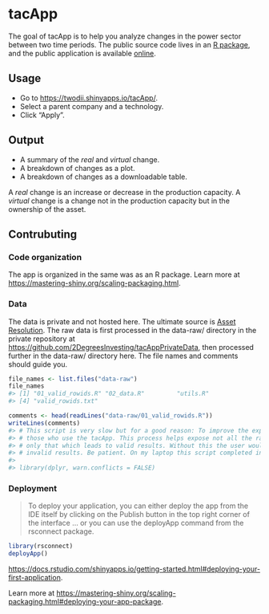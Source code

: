 
<!-- README.md is generated from README.Rmd. Please edit that file -->

# tacApp

<!-- badges: start -->
<!-- badges: end -->

The goal of tacApp is to help you analyze changes in the power sector
between two time periods. The public source code lives in an [R
package](%5Bhere%5D(https://github.com/2DegreesInvesting/tacApp)), and
the public application is available
[online](https://twodii.shinyapps.io/tacApp/).

## Usage

-   Go to <https://twodii.shinyapps.io/tacApp/>.
-   Select a parent company and a technology.
-   Click “Apply”.

## Output

-   A summary of the *real* and *virtual* change.
-   A breakdown of changes as a plot.
-   A breakdown of changes as a downloadable table.

A *real* change is an increase or decrease in the production capacity. A
*virtual* change is a change not in the production capacity but in the
ownership of the asset.

## Contrubuting

### Code organization

The app is organized in the same was as an R package. Learn more at
<https://mastering-shiny.org/scaling-packaging.html>.

### Data

The data is private and not hosted here. The ultimate source is [Asset
Resolution](https://asset-resolution.com/). The raw data is first
processed in the data-raw/ directory in the private repository at
<https://github.com/2DegreesInvesting/tacAppPrivateData>, then processed
further in the data-raw/ directory here. The file names and comments
should guide you.

``` r
file_names <- list.files("data-raw")
file_names
#> [1] "01_valid_rowids.R" "02_data.R"         "utils.R"          
#> [4] "valid_rowids.txt"

comments <- head(readLines("data-raw/01_valid_rowids.R"))
writeLines(comments)
#> # This script is very slow but for a good reason: To improve the experience of
#> # those who use the tacApp. This process helps expose not all the raw data but
#> # only that which leads to valid results. Without this the user would often get
#> # invalid results. Be patient. On my laptop this script completed in about 3h.
#> 
#> library(dplyr, warn.conflicts = FALSE)
```

### Deployment

> To deploy your application, you can either deploy the app from the IDE
> itself by clicking on the Publish button in the top right corner of
> the interface … or you can use the deployApp command from the
> rsconnect package.

``` r
library(rsconnect)
deployApp()
```

<https://docs.rstudio.com/shinyapps.io/getting-started.html#deploying-your-first-application>.

Learn more at
<https://mastering-shiny.org/scaling-packaging.html#deploying-your-app-package>.
